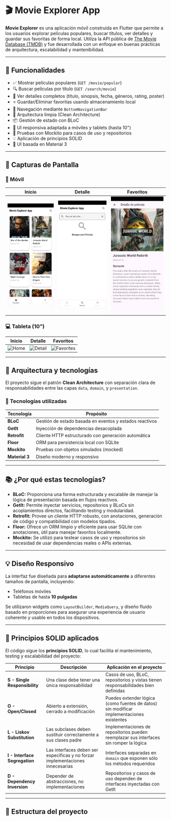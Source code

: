 # 🎬 Movie Explorer App

**Movie Explorer** es una aplicación móvil construida en Flutter que permite a los usuarios explorar películas populares, buscar títulos, ver detalles y guardar sus favoritas de forma local. Utiliza la API pública de [The Movie Database (TMDB)](https://www.themoviedb.org/) y fue desarrollada con un enfoque en buenas prácticas de arquitectura, escalabilidad y mantenibilidad.

---

## 🚀 Funcionalidades

- ✅ Mostrar películas populares (`GET /movie/popular`)
- 🔍 Buscar películas por título (`GET /search/movie`)
- 📄 Ver detalles completos (título, sinopsis, fecha, géneros, rating, poster)
- ⭐ Guardar/Eliminar favoritas usando almacenamiento local
- 🧭 Navegación mediante `BottomNavigationBar`
- 🧱 Arquitectura limpia (Clean Architecture)
- 📦 Gestión de estado con BLoC
- 📐 UI responsiva adaptada a móviles y tablets (hasta 10")
- 🧪 Pruebas con Mockito para casos de uso y repositorios
- 💡 Aplicación de principios SOLID
- 🎨 UI basada en Material 3

---

## 📸 Capturas de Pantalla

### 📱 Móvil

| Inicio | Detalle | Favoritos |
|--------|---------|-----------|
| ![Home](pictures/mobile1.jpg) | ![Detail](pictures/mobile2.jpg) | ![Favorites](pictures/mobile3.jpg) |

### 💻 Tableta (10”)

| Inicio | Detalle | Favoritos |
|--------|---------|-----------|
| ![Home](screenshots/tablet_home.png) | ![Detail](screenshots/tablet_detail.png) | ![Favorites](screenshots/tablet_favorites.png) |

---

## 🧱 Arquitectura y tecnologías

El proyecto sigue el patrón **Clean Architecture** con separación clara de responsabilidades entre las capas `data`, `domain`, y `presentation`.

### 🔧 Tecnologías utilizadas

| Tecnología     | Propósito                                                         |
|----------------|-------------------------------------------------------------------|
| **BLoC**        | Gestión de estado basada en eventos y estados reactivos          |
| **GetIt**       | Inyección de dependencias desacoplada                            |
| **Retrofit**    | Cliente HTTP estructurado con generación automática              |
| **Floor**       | ORM para persistencia local con SQLite                           |
| **Mockito**     | Pruebas con objetos simulados (mocked)                           |
| **Material 3**  | Diseño moderno y responsivo                                       |

---

## 📚 ¿Por qué estas tecnologías?

- **BLoC:** Proporciona una forma estructurada y escalable de manejar la lógica de presentación basada en flujos reactivos.
- **GetIt:** Permite inyectar servicios, repositorios y BLoCs sin acoplamientos directos, facilitando testing y modularidad.
- **Retrofit:** Provee un cliente HTTP robusto, con anotaciones, generación de código y compatibilidad con modelos tipados.
- **Floor:** Ofrece un ORM limpio y eficiente para usar SQLite con anotaciones, útil para manejar favoritos localmente.
- **Mockito:** Se utilizó para testear casos de uso y repositorios sin necesidad de usar dependencias reales o APIs externas.

---

## 💡 Diseño Responsivo

La interfaz fue diseñada para **adaptarse automáticamente** a diferentes tamaños de pantalla, incluyendo:

- Teléfonos móviles
- Tabletas de hasta **10 pulgadas**

Se utilizaron widgets como `LayoutBuilder`, `MediaQuery`, y diseño fluido basado en proporciones para asegurar una experiencia de usuario coherente y usable en todos los dispositivos.

---

## 🧭 Principios SOLID aplicados

El código sigue los **principios SOLID**, lo cual facilita el mantenimiento, testing y escalabilidad del proyecto:

| Principio | Descripción | Aplicación en el proyecto |
|----------|-------------|----------------------------|
| **S - Single Responsibility** | Una clase debe tener una única responsabilidad | Casos de uso, BLoC, repositorios y vistas tienen responsabilidades bien definidas |
| **O - Open/Closed** | Abierto a extensión, cerrado a modificación | Puedes extender lógica (como fuentes de datos) sin modificar implementaciones existentes |
| **L - Liskov Substitution** | Las subclases deben sustituir correctamente a sus clases padre | Implementaciones de repositorios pueden reemplazar sus interfaces sin romper la lógica |
| **I - Interface Segregation** | Las interfaces deben ser específicas y no forzar implementaciones innecesarias | Interfaces separadas en `domain` que exponen sólo los métodos requeridos |
| **D - Dependency Inversion** | Depender de abstracciones, no implementaciones | Repositorios y casos de uso dependen de interfaces inyectadas con GetIt |

---

## 📂 Estructura del proyecto

